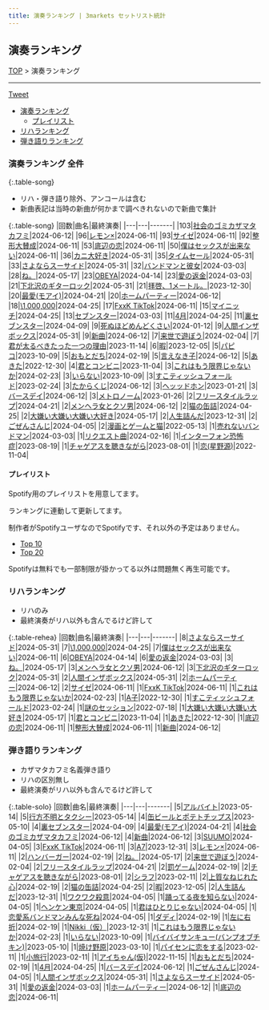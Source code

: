 ```yaml
---
title: 演奏ランキング | 3markets セットリスト統計
---
```

## 演奏ランキング


[TOP](/setlist/) > 演奏ランキング

___

 <a href="https://twitter.com/share?ref_src=twsrc%5Etfw" data-text="3markets[ ]セットリスト > 演奏ランキング" class="twitter-share-button" data-via="3markets" data-hashtags="3markets" data-related="3markets" data-show-count="false">Tweet</a>

* [演奏ランキング](#演奏ランキング)
    * [プレイリスト](#プレイリスト)
* [リハランキング](#リハランキング)
* [弾き語りランキング](#弾き語りランキング)


### 演奏ランキング 全件

{:.table-song}

* リハ・弾き語り除外、アンコールは含む
* 新曲表記は当時の新曲が何かまで調べきれないので新曲で集計

{:.table-song}
|回数|曲名|最終演奏|
|---|---|-------|
|103|[社会のゴミカザマタカフミ](song002.html)|2024-06-12|
|96|[レモン×](song003.html)|2024-06-11|
|93|[サイゼ](song004.html)|2024-06-11|
|92|[整形大賛成](song005.html)|2024-06-11|
|53|[底辺の恋](song008.html)|2024-06-11|
|50|[僕はセックスが出来ない](song006.html)|2024-06-11|
|36|[カニ大好き](song079.html)|2024-05-31|
|35|[タイムセール](song007.html)|2024-05-31|
|33|[さよならスーサイド](song013.html)|2024-05-31|
|32|[バンドマンと彼女](song009.html)|2024-03-03|
|28|[ね。](song076.html)|2024-05-17|
|23|[OBEYA](song021.html)|2024-04-14|
|23|[愛の返金](song012.html)|2024-03-03|
|21|[下北沢のギターロック](song015.html)|2024-05-31|
|21|[拝啓、1メートル。](song010.html)|2023-12-30|
|20|[最愛(モアイ)](song014.html)|2024-04-21|
|20|[ホームパーティー](song011.html)|2024-06-12|
|18|[\1,000,000](song022.html)|2024-04-25|
|17|[FxxK TikTok](song082.html)|2024-06-11|
|15|[マイニッチ](song046.html)|2024-04-25|
|13|[セブンスター](song020.html)|2024-03-03|
|11|[4月](song029.html)|2024-04-25|
|11|[裏セブンスター](song017.html)|2024-04-09|
|9|[死ぬほどめんどくさい](song018.html)|2024-01-12|
|9|[人間インザボックス](song016.html)|2024-05-31|
|9|[新曲](song001.html)|2024-06-12|
|7|[来世で遊ぼう](song075.html)|2024-02-04|
|7|[君が太るべきたった一つの理由](song034.html)|2023-11-14|
|6|[暇](song040.html)|2023-12-05|
|5|[パピコ](song036.html)|2023-10-09|
|5|[おもとだち](song033.html)|2024-02-19|
|5|[言えなき子](song027.html)|2024-06-12|
|5|[あきた](song019.html)|2022-12-30|
|4|[君とコンビニ](song024.html)|2023-11-04|
|3|[これはもう限界じゃないか](song081.html)|2024-02-23|
|3|[いらない](song078.html)|2023-10-09|
|3|[すこティッシュフォールド](song045.html)|2023-02-24|
|3|[たからくじ](song032.html)|2024-06-12|
|3|[ヘッッドホン](song030.html)|2023-01-21|
|3|[バースデイ](song028.html)|2024-06-12|
|3|[メトロノーム](song025.html)|2023-01-26|
|2|[フリースタイルラップ](song074.html)|2024-04-21|
|2|[メンヘラ女とクソ男](song072.html)|2024-06-12|
|2|[猫の缶詰](song041.html)|2024-04-25|
|2|[大嫌い大嫌い大嫌い大好き](song035.html)|2024-05-17|
|2|[人生詰んだ](song031.html)|2023-12-31|
|2|[ごぜんさんじ](song026.html)|2024-04-05|
|2|[漫画とゲームと猫](song023.html)|2022-05-13|
|1|[売れないバンドマン](song089.html)|2024-03-03|
|1|[リクエスト曲](song086.html)|2024-02-16|
|1|[インターフォン恐怖症](song080.html)|2023-08-19|
|1|[チャゲアスを聴きながら](song070.html)|2023-08-01|
|1|[恋(星野源)](song037.html)|2022-11-04|


#### プレイリスト

Spotify用のプレイリストを用意してます。

ランキングに連動して更新してます。

制作者がSpotifyユーザなのでSpotifyです、それ以外の予定はありません。

* [Top 10](https://open.spotify.com/playlist/2k4rxGfOCIWZhr0lHnA0Yf)
* [Top 20](https://open.spotify.com/playlist/00msjQPDjFaoAm6IIEM2ka)

Spotifyは無料でも一部制限が掛かってる以外は問題無く再生可能です。

### リハランキング

* リハのみ
* 最終演奏がリハ以外も含んでるけど許して


{:.table-rehea}
|回数|曲名|最終演奏|
|---|---|-------|
|8|[さよならスーサイド](song013.html)|2024-05-31|
|7|[\1,000,000](song022.html)|2024-04-25|
|7|[僕はセックスが出来ない](song006.html)|2024-06-11|
|6|[OBEYA](song021.html)|2024-04-14|
|6|[愛の返金](song012.html)|2024-03-03|
|3|[ね。](song076.html)|2024-05-17|
|3|[メンヘラ女とクソ男](song072.html)|2024-06-12|
|3|[下北沢のギターロック](song015.html)|2024-05-31|
|2|[人間インザボックス](song016.html)|2024-05-31|
|2|[ホームパーティー](song011.html)|2024-06-12|
|2|[サイゼ](song004.html)|2024-06-11|
|1|[FxxK TikTok](song082.html)|2024-06-11|
|1|[これはもう限界じゃないか](song081.html)|2024-02-23|
|1|[A子](song047.html)|2022-12-30|
|1|[すこティッシュフォールド](song045.html)|2023-02-24|
|1|[謎のセッション](song038.html)|2022-07-18|
|1|[大嫌い大嫌い大嫌い大好き](song035.html)|2024-05-17|
|1|[君とコンビニ](song024.html)|2023-11-04|
|1|[あきた](song019.html)|2022-12-30|
|1|[底辺の恋](song008.html)|2024-06-11|
|1|[整形大賛成](song005.html)|2024-06-11|
|1|[新曲](song001.html)|2024-06-12|


### 弾き語りランキング

* カザマタカフミ名義弾き語り
* リハの区別無し
* 最終演奏がリハ以外も含んでるけど許して


{:.table-solo}
|回数|曲名|最終演奏|
|---|---|-------|
|5|[アルバイト](song042.html)|2023-05-14|
|5|[行方不明とタクシー](song039.html)|2023-05-14|
|4|[缶ビールとポテトチップス](song043.html)|2023-05-10|
|4|[裏セブンスター](song017.html)|2024-04-09|
|4|[最愛(モアイ)](song014.html)|2024-04-21|
|4|[社会のゴミカザマタカフミ](song002.html)|2024-06-12|
|4|[新曲](song001.html)|2024-06-12|
|3|[SUUMO](song083.html)|2024-04-05|
|3|[FxxK TikTok](song082.html)|2024-06-11|
|3|[A7](song073.html)|2023-12-31|
|3|[レモン×](song003.html)|2024-06-11|
|2|[ハンバーガー](song084.html)|2024-02-19|
|2|[ね。](song076.html)|2024-05-17|
|2|[来世で遊ぼう](song075.html)|2024-02-04|
|2|[フリースタイルラップ](song074.html)|2024-04-21|
|2|[罰ゲーム](song071.html)|2024-02-19|
|2|[チャゲアスを聴きながら](song070.html)|2023-08-01|
|2|[シラフ](song050.html)|2023-02-11|
|2|[上質なねじれた心](song048.html)|2024-02-19|
|2|[猫の缶詰](song041.html)|2024-04-25|
|2|[暇](song040.html)|2023-12-05|
|2|[人生詰んだ](song031.html)|2023-12-31|
|1|[ワクワク殺意](song094.html)|2024-04-05|
|1|[踊ってる夜を知らない](song093.html)|2024-04-05|
|1|[ヘンケン東京](song092.html)|2024-04-05|
|1|[君はひとりじゃない](song091.html)|2024-04-05|
|1|[恋愛系バンドマンみんな死ね](song090.html)|2024-04-05|
|1|[ダディ](song088.html)|2024-02-19|
|1|[左に右折](song087.html)|2024-02-19|
|1|[Nikki（仮）](song085.html)|2023-12-31|
|1|[これはもう限界じゃないか](song081.html)|2024-02-23|
|1|[いらない](song078.html)|2023-10-09|
|1|[バイバイサンキュー(バンプオブチキン)](song077.html)|2023-05-10|
|1|[焼け野原](song069.html)|2023-03-10|
|1|[パイセンに恋をする](song051.html)|2023-02-11|
|1|[小旅行](song049.html)|2023-02-11|
|1|[アイちゃん(仮)](song044.html)|2022-11-15|
|1|[おもとだち](song033.html)|2024-02-19|
|1|[4月](song029.html)|2024-04-25|
|1|[バースデイ](song028.html)|2024-06-12|
|1|[ごぜんさんじ](song026.html)|2024-04-05|
|1|[人間インザボックス](song016.html)|2024-05-31|
|1|[さよならスーサイド](song013.html)|2024-05-31|
|1|[愛の返金](song012.html)|2024-03-03|
|1|[ホームパーティー](song011.html)|2024-06-12|
|1|[底辺の恋](song008.html)|2024-06-11|


<script src="https://cdnjs.cloudflare.com/ajax/libs/jquery/3.6.1/jquery.min.js" integrity="sha512-aVKKRRi/Q/YV+4mjoKBsE4x3H+BkegoM/em46NNlCqNTmUYADjBbeNefNxYV7giUp0VxICtqdrbqU7iVaeZNXA==" crossorigin="anonymous" referrerpolicy="no-referrer"></script>
<script src="https://cdnjs.cloudflare.com/ajax/libs/jquery.tablesorter/2.31.3/js/jquery.tablesorter.min.js" integrity="sha512-qzgd5cYSZcosqpzpn7zF2ZId8f/8CHmFKZ8j7mU4OUXTNRd5g+ZHBPsgKEwoqxCtdQvExE5LprwwPAgoicguNg==" crossorigin="anonymous" referrerpolicy="no-referrer"></script>
<link rel="stylesheet" href="https://cdnjs.cloudflare.com/ajax/libs/jquery.tablesorter/2.31.3/css/theme.default.min.css" integrity="sha512-wghhOJkjQX0Lh3NSWvNKeZ0ZpNn+SPVXX1Qyc9OCaogADktxrBiBdKGDoqVUOyhStvMBmJQ8ZdMHiR3wuEq8+w==" crossorigin="anonymous" referrerpolicy="no-referrer" />
<script>
$(function() {
    $(".table-song").tablesorter();
    $(".table-rehea").tablesorter();
    $(".table-solo").tablesorter();
});
</script>

<script async src="https://platform.twitter.com/widgets.js" charset="utf-8"></script>